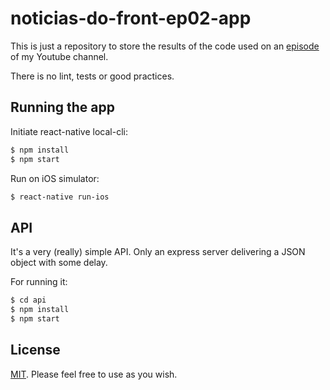 # noticias-do-front-ep02-app

This is just a repository to store the results of the code used on an [episode](https://www.youtube.com/watch?v=i8qxCGGB_lI) of my Youtube channel.

There is no lint, tests or good practices.

## Running the app

Initiate react-native local-cli:

```sh
$ npm install
$ npm start
```

Run on iOS simulator:

```sh
$ react-native run-ios
```

## API

It's a very (really) simple API. Only an express server delivering a JSON object with some delay.

For running it:

```sh
$ cd api
$ npm install
$ npm start
```

## License

[MIT](LICENSE). Please feel free to use as you wish.
